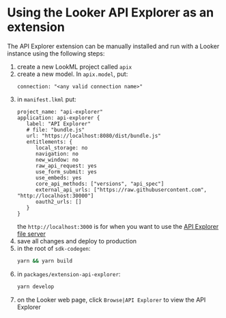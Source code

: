 # Using the Looker API Explorer as an extension

The API Explorer extension can be manually installed and run with a Looker instance using the following steps:

1. create a new LookML project called `apix`
1. create a new model. In `apix.model`, put:
   ```lookml
   connection: "<any valid connection name>"
   ```
1. in `manifest.lkml` put:
   ```lookml
   project_name: "api-explorer"
   application: api-explorer {
      label: "API Explorer"
      # file: "bundle.js"
      url: "https://localhost:8080/dist/bundle.js"
      entitlements: {
         local_storage: no
         navigation: no
         new_window: no
         raw_api_request: yes
         use_form_submit: yes
         use_embeds: yes
         core_api_methods: ["versions", "api_spec"]
         external_api_urls: ["https://raw.githubusercontent.com", "http://localhost:30000"]
         oauth2_urls: []
      }
   }
   ```
   the `http://localhost:3000` is for when you want to use the [API Explorer file server](/apix-files/README.md)
1. save all changes and deploy to production
1. in the root of `sdk-codegen`:
   ```sh
   yarn && yarn build
   ```
1. in `packages/extension-api-explorer`:
   ```sh
   yarn develop
   ```
1. on the Looker web page, click `Browse|API Explorer` to view the API Explorer
